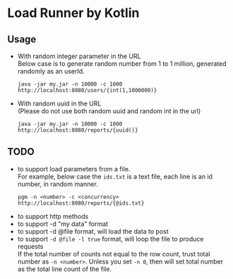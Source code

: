 # Load Runner by Kotlin

## Usage
- With random integer parameter in the URL  
  Below case is to generate random number from 1 to 1 million, generated randomly as an userId.
  ```
  java -jar my.jar -n 10000 -c 1000 http://localhost:8080/users/{int(1,1000000)}
  ```
- With random uuid in the URL  
  (Please do not use both random uuid and random int in the url)
  ```
  java -jar my.jar -n 10000 -c 1000 http://localhost:8080/reports/{uuid()}
  ```

## TODO
- to support load parameters from a file.  
  For example, below case the `ids.txt` is a text file, each line is an id number, in random manner.
  ```
  pgm -n <number> -c <concurrency> http://localhost:8080/reports/{@ids.txt}
  ```
- to support http methods
- to support -d "my data" format
- to support -d @file format, will load the data to post
- to support `-d @file -l true` format, will loop the file to produce requests  
  If the total number of counts not equal to the row count, trust total number as `-n <number>`. Unless you set `-n 0`, then will set total number as the total line count of the file.
